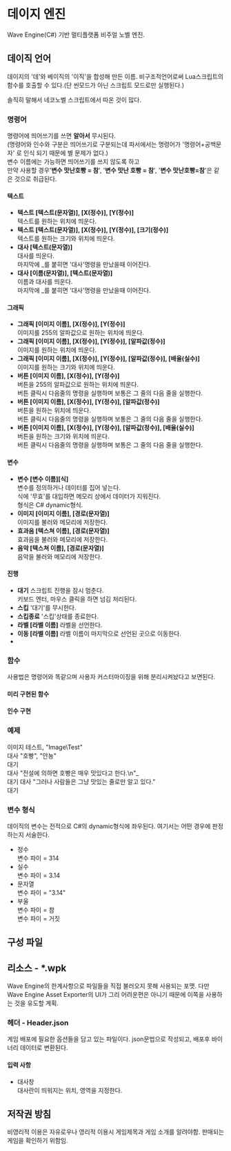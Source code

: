 # 데이지 엔진
Wave Engine(C#) 기반 멀티플랫폼 비주얼 노벨 엔진.

## 데이직 언어
데이지의 '데'와 베이직의 '이직'을 합성해 만든 이름.
비구조적언어로써 Lua스크립트의 함수를 호출할 수 있다.(단 씬모드가 아닌 스크립트 모드로만 실행된다.)

솔직히 말해서 네코노벨 스크립트에서 따온 것이 많다.

### 명령어

명령어에 띄어쓰기를 쓰면 **알아서** 무시된다.<br>
(명령어와 인수와 구분은 띄어쓰기로 구분되는데 파서에서는 명령어가 '명령어+공백문자' 로 인식 되기 때문에 별 문제가 없다.)<br>
변수 이름에는 가능하면 띄어쓰기를 쓰지 않도록 하고<br>
만약 사용할 경우'**변수 맛난호빵 = 참**', '**변수 맛난 호빵 = 참**', '**변수 맛난호빵=참**'은 같은 것으로 취급된다.

#### 텍스트

- **텍스트 [텍스트(문자열)], [X(정수)], [Y(정수)]**<br>
텍스트를 원하는 위치에 띄운다.
- **텍스트 [텍스트(문자열)], [X(정수)], [Y(정수)], [크기(정수)]**<br>
텍스트를 원하는 크기와 위치에 띄운다.
- **대사 [텍스트(문자열)]**<br>
대사를 띄운다.<br>
마지막에 _를 붙히면 '대사'명령을 만났을때 이어진다.
- **대사 [이름(문자열)], [텍스트(문자열)]**<br>
이름과 대사를 띄운다.<br>
마지막에 _를 붙히면 '대사'명령을 만났을때 이어진다.

#### 그래픽

- **그래픽 [이미지 이름], [X(정수)], [Y(정수)]**<br>
이미지를 255의 알파값으로 원하는 위치에 띄운다.
- **그래픽 [이미지 이름], [X(정수)], [Y(정수)], [알파값(정수)]**<br>
이미지를 원하는 위치에 띄운다.
- **그래픽 [이미지 이름], [X(정수)], [Y(정수)], [알파값(정수)], [배율(실수)]**<br>
이미지를 원하는 크기와 위치에 띄운다.
- **버튼 [이미지 이름], [X(정수)], [Y(정수)]**<br>
버튼을 255의 알파값으로 원하는 위치에 띄운다.<br>
버튼 클릭시 다음줄의 명령을 실행하며 보통은 그 줄의 다음 줄을 실행한다.
- **버튼 [이미지 이름], [X(정수)], [Y(정수)], [알파값(정수)]**<br>
버튼을 원하는 위치에 띄운다.<br>
버튼 클릭시 다음줄의 명령을 실행하며 보통은 그 줄의 다음 줄을 실행한다.
- **버튼 [이미지 이름], [X(정수)], [Y(정수)], [알파값(정수)], [배율(실수)]**<br>
버튼을 원하는 크기와 위치에 띄운다.<br>
버튼 클릭시 다음줄의 명령을 실행하며 보통은 그 줄의 다음 줄을 실행한다.

#### 변수

- **변수 [변수 이름][식]**<br>
변수를 정의하거나 데이터를 집어 넣는다.<br>
식에 '무효'를 대입하면 메모리 상에서 데이터가 지워진다.<br>
형식은 C# dynamic형식.
- **이미지 [이미지 이름], [경로(문자열)]**<br>
이미지를 불러와 메모리에 저장한다.
- **효과음 [텍스쳐 이름], [경로(문자열)]**<br>
효과음을 불러와 메모리에 저장한다.
- **음악 [텍스쳐 이름], [경로(문자열)]**<br>
음악을 불러와 메모리에 저장한다.

#### 진행

- **대기**
스크립트 진행을 잠시 멈춘다.<br>
키보드 엔터, 마우스 클릭을 하면 넘김 처리된다.
- **스킵**
'대기'를 무시한다.
- **스킵종료**
'스킵'상태를 종료한다.
- **라벨 [라벨 이름]**
라벨을 선언한다.
- **이동 [라벨 이름]**
라벨 이름이 마지막으로 선언된 곳으로 이동한다.
-

### 함수

사용법은 명령어와 똑같으며 사용자 커스터마이징을 위해 분리시켜놨다고 보면된다.

#### 미리 구현된 함수

#### 인수 구현


### 예제

이미지 테스트, "Image\Test"<br>
대사 "호빵", "안뇽"<br>
대기<br>
대사 "전설에 의하면 호빵은 매우 맛있다고 한다.\n"_<br>
대기
대사 "그러나 사람들은 그냥 맛있는 줄로만 알고 있다."<br>
대기

### 변수 형식

데이직의 변수는 전적으로 C#의 dynamic형식에 좌우된다.
여기서는 어떤 경우에 판정하는지 서술한다.

- 정수<br>
변수 파이 = 314
- 실수<br>
변수 파이 = 3.14
- 문자열<br>
변수 파이 = "3.14"
- 부울<br>
변수 파이 = 참<br>
변수 파이 = 거짓

## 구성 파일

## 리소스 - *.wpk

Wave Engine의 한계사항으로 파일들을 직접 불러오지 못해 사용되는 포맷.
다만 Wave Engine Asset Exporter의 UI가 그리 어려운편은 아니기 때문에 이쪽을 사용하는 것을 유도할 계획.

### 헤더 - Header.json

게임 배포에 필요한 옵션들을 담고 있는 파일이다.
json문법으로 작성되고, 배포후 바이너리 데이터로 변환된다.

#### 입력 사항
- 대사창<br>
대사란이 띄워지는 위치, 영역을 지정한다.

## 저작권 방침
비영리적 이용은 자유로우나
영리적 이용시 게임제목과 게임 소개를 알려야함.
판매되는 게임을 확인하기 위함임.
